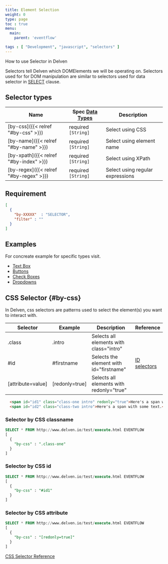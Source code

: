```yaml
---
title: Element Selection
weight: 0
type: page
toc : true
menu:
  main:
    parent: 'eventflow'

tags : [ "Development", "javascript", "selectors" ]
---
```


How to use Selector in Delven

Selectors tell Delven which DOMElements we will be operating on. Selectors used for for DOM manipulation are similar to selectors used for data selector in [SELECT](/syntax/select) clause.

## Selector types

| Name       	                                           | Spec [Data Types](/syntax/datatypes) | Description
| -------------	                                         | ------------------------------------ | -----------------
| [by-css]({{< relref  "#by-css" >}})                    | required `[String]`                  | Select using CSS 
| [by-name]({{< relref  "#by-name" >}})                  | required `[String]`                  | Select using element name
| [by-xpath]({{< relref  "#by-index" >}})   	           | required `[String]`                  | Select using XPath
| [by-regex]({{< relref  "#by-regex" >}})   	           | required `[String]`                  | Select using regular expressions
 
## Requirement

```json
[
  {
    "by-XXXXX"  : "SELECTOR",    
    "filter" : ""
  }
]
```

## Examples

For concreate example for specific types visit.

* [Text Box](#)
* [Buttons](#)
* [Check Boxes](#)
* [Dropdowns](#)


## CSS Selector {#by-css}

In Delven, css selectors are patterns used to select the element(s) you want to interact with.

| Selector       	            | Example               | Description                                 | Reference
| --------------------------- | --------------------- | ------------------------------------------- | ------------------
| .class                      | .intro                | Selects all elements with class="intro"     | 
| #id                         | #firstname            | Selects the element with id="firstname"     | [ID selectors](https://developer.mozilla.org/en-US/docs/Web/CSS/ID_selectors)
| [attribute=value]           | [redonly=true]        | Selects all elements with redonly="true"    | 


```html
  <span id="id1" class="class-one intro" redonly="true">Here's a span with some text.</span>
  <span id="id2" class="class-two intro">Here's a span with some text.</span>
```

### Selector by CSS classname

```sql
SELECT * FROM http://www.delven.io/test/execute.html EVENTFLOW
[
  {
    "by-css" : ".class-one"   
  }
]
```

### Selector by CSS id

```sql
SELECT * FROM http://www.delven.io/test/execute.html EVENTFLOW
[
  {
    "by-css" : "#id1"   
  }
]
```

### Selector by CSS attribute

```sql
SELECT * FROM http://www.delven.io/test/execute.html EVENTFLOW
[
  {
    "by-css" : "[redonly=true]"   
  }
]
```

[CSS Selector Reference](https://www.w3schools.com/cssref/css_selectors.asp)